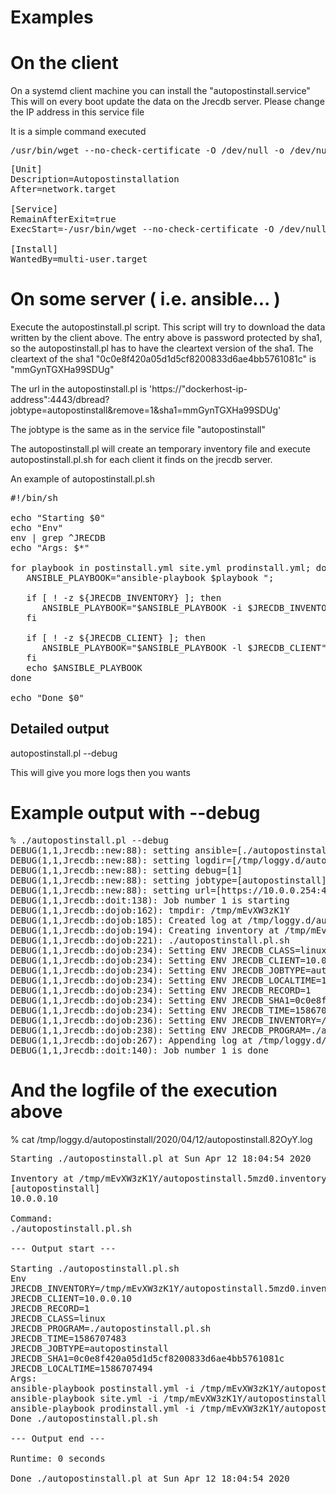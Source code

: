 # Examples

# On the client

On a systemd client machine you can install the "autopostinstall.service"
This will on every boot update the data on the Jrecdb server.
Please change the IP address in this service file

It is a simple command executed
<PRE>
/usr/bin/wget --no-check-certificate -O /dev/null -o /dev/null --quiet 'https://"dockerhost-ip-address":4443/dbwrite?jobtype=autopostinstall&sha1=0c0e8f420a05d1d5cf8200833d6ae4bb5761081c'
</PRE>

<PRE>
[Unit]
Description=Autopostinstallation
After=network.target 

[Service]
RemainAfterExit=true
ExecStart=-/usr/bin/wget --no-check-certificate -O /dev/null -o /dev/null --quiet 'https://"dockerhost-ip-address":4443/dbwrite?jobtype=autopostinstall&sha1=0c0e8f420a05d1d5cf8200833d6ae4bb5761081c'

[Install]
WantedBy=multi-user.target
</PRE>


# On some server ( i.e. ansible... )

Execute the autopostinstall.pl script. This script will try to download the data written by the client above.
The entry above is password protected by sha1, so the autopostinstall.pl has to have the cleartext version of the sha1.
The cleartext of the sha1 "0c0e8f420a05d1d5cf8200833d6ae4bb5761081c" is "mmGynTGXHa99SDUg"


The url in the autopostinstall.pl is 'https://"dockerhost-ip-address":4443/dbread?jobtype=autopostinstall&remove=1&sha1=mmGynTGXHa99SDUg'


The jobtype is the same as in the service file "autopostinstall"

The autopostinstall.pl will create an temporary inventory file and execute autopostinstall.pl.sh for each client it finds on the jrecdb server.

An example of autopostinstall.pl.sh

<PRE>
#!/bin/sh

echo "Starting $0"
echo "Env"
env | grep ^JRECDB
echo "Args: $*"

for playbook in postinstall.yml site.yml prodinstall.yml; do
   ANSIBLE_PLAYBOOK="ansible-playbook $playbook ";

   if [ ! -z ${JRECDB_INVENTORY} ]; then
      ANSIBLE_PLAYBOOK="$ANSIBLE_PLAYBOOK -i $JRECDB_INVENTORY"
   fi

   if [ ! -z ${JRECDB_CLIENT} ]; then
      ANSIBLE_PLAYBOOK="$ANSIBLE_PLAYBOOK -l $JRECDB_CLIENT"
   fi
   echo $ANSIBLE_PLAYBOOK
done

echo "Done $0"
</PRE>

## Detailed output
autopostinstall.pl --debug

This will give you more logs then you wants

# Example output with --debug
<PRE>
% ./autopostinstall.pl --debug
DEBUG(1,1,Jrecdb::new:88): setting ansible=[./autopostinstall.pl.sh]
DEBUG(1,1,Jrecdb::new:88): setting logdir=[/tmp/loggy.d/autopostinstall/2020/04/12]
DEBUG(1,1,Jrecdb::new:88): setting debug=[1]
DEBUG(1,1,Jrecdb::new:88): setting jobtype=[autopostinstall]
DEBUG(1,1,Jrecdb::new:88): setting url=[https://10.0.0.254:4443/dbread?jobtype=autopostinstall&remove=1&sha1=mmGynTGXHa99SDUg]
DEBUG(1,1,Jrecdb::doit:138): Job number 1 is starting
DEBUG(1,1,Jrecdb::dojob:162): tmpdir: /tmp/mEvXW3zK1Y
DEBUG(1,1,Jrecdb::dojob:185): Created log at /tmp/loggy.d/autopostinstall/2020/04/12/autopostinstall.82OyY.log
DEBUG(1,1,Jrecdb::dojob:194): Creating inventory at /tmp/mEvXW3zK1Y/autopostinstall.5mzd0.inventory
DEBUG(1,1,Jrecdb::dojob:221): ./autopostinstall.pl.sh 
DEBUG(1,1,Jrecdb::dojob:234): Setting ENV JRECDB_CLASS=linux
DEBUG(1,1,Jrecdb::dojob:234): Setting ENV JRECDB_CLIENT=10.0.0.10
DEBUG(1,1,Jrecdb::dojob:234): Setting ENV JRECDB_JOBTYPE=autopostinstall
DEBUG(1,1,Jrecdb::dojob:234): Setting ENV JRECDB_LOCALTIME=1586707494
DEBUG(1,1,Jrecdb::dojob:234): Setting ENV JRECDB_RECORD=1
DEBUG(1,1,Jrecdb::dojob:234): Setting ENV JRECDB_SHA1=0c0e8f420a05d1d5cf8200833d6ae4bb5761081c
DEBUG(1,1,Jrecdb::dojob:234): Setting ENV JRECDB_TIME=1586707483
DEBUG(1,1,Jrecdb::dojob:236): Setting ENV JRECDB_INVENTORY=/tmp/mEvXW3zK1Y/autopostinstall.5mzd0.inventory
DEBUG(1,1,Jrecdb::dojob:238): Setting ENV JRECDB_PROGRAM=./autopostinstall.pl.sh
DEBUG(1,1,Jrecdb::dojob:267): Appending log at /tmp/loggy.d/autopostinstall/2020/04/12/autopostinstall.82OyY.log
DEBUG(1,1,Jrecdb::doit:140): Job number 1 is done
</PRE>

# And the logfile of the execution above
% cat /tmp/loggy.d/autopostinstall/2020/04/12/autopostinstall.82OyY.log
<PRE>
Starting ./autopostinstall.pl at Sun Apr 12 18:04:54 2020

Inventory at /tmp/mEvXW3zK1Y/autopostinstall.5mzd0.inventory
[autopostinstall]
10.0.0.10

Command:
./autopostinstall.pl.sh 

--- Output start ---

Starting ./autopostinstall.pl.sh
Env
JRECDB_INVENTORY=/tmp/mEvXW3zK1Y/autopostinstall.5mzd0.inventory
JRECDB_CLIENT=10.0.0.10
JRECDB_RECORD=1
JRECDB_CLASS=linux
JRECDB_PROGRAM=./autopostinstall.pl.sh
JRECDB_TIME=1586707483
JRECDB_JOBTYPE=autopostinstall
JRECDB_SHA1=0c0e8f420a05d1d5cf8200833d6ae4bb5761081c
JRECDB_LOCALTIME=1586707494
Args: 
ansible-playbook postinstall.yml -i /tmp/mEvXW3zK1Y/autopostinstall.5mzd0.inventory -l 10.0.0.10
ansible-playbook site.yml -i /tmp/mEvXW3zK1Y/autopostinstall.5mzd0.inventory -l 10.0.0.10
ansible-playbook prodinstall.yml -i /tmp/mEvXW3zK1Y/autopostinstall.5mzd0.inventory -l 10.0.0.10
Done ./autopostinstall.pl.sh

--- Output end ---

Runtime: 0 seconds

Done ./autopostinstall.pl at Sun Apr 12 18:04:54 2020

</PRE>
   

